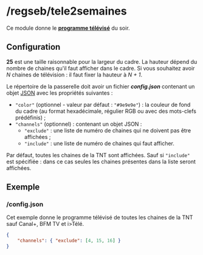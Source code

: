 # /regseb/tele2semaines

Ce module donne le **[programme télévisé](http://www.programme.tv/)** du soir.

## Configuration

**25** est une taille raisonnable pour la largeur du cadre. La hauteur dépend
du nombre de chaines qu'il faut afficher dans le cadre. Si vous souhaitez avoir
*N* chaines de télévision : il faut fixer la hauteur à *N + 1*.

Le répertoire de la passerelle doit avoir un fichier ***config.json***
contenant un objet [JSON](http://www.json.org "JavaScript Object Notation")
avec les propriétés suivantes :

- `"color"` (optionnel - valeur par défaut : `"#9e9e9e"`) : la couleur de fond du
  cadre (au format hexadécimale, régulier RGB ou avec des mots-clefs
  prédéfinis) ;
- `"channels"` (optionnel) : contenant un objet JSON :
  - `"exclude"` : une liste de numéro de chaines qui ne doivent pas être
    affichées ;
  - `"include"` : une liste de numéro de chaines qui faut afficher.

Par défaut, toutes les chaines de la TNT sont affichées. Sauf si `"include"`
est spécifiée : dans ce cas seules les chaines présentes dans la liste seront
affichées.

## Exemple

### /config.json

Cet exemple donne le programme télévisé de toutes les chaines de la TNT sauf
Canal+, BFM TV et i>Télé.

```JSON
{
    "channels": { "exclude": [4, 15, 16] }
}
```
